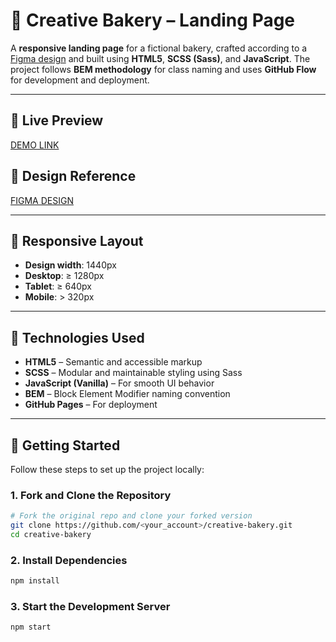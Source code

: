 # 🎂 Creative Bakery – Landing Page

A **responsive landing page** for a fictional bakery, crafted according to a [Figma design](#) and built using **HTML5**, **SCSS (Sass)**, and **JavaScript**. The project follows **BEM methodology** for class naming and uses **GitHub Flow** for development and deployment.

---

## 🔗 Live Preview  
[DEMO LINK](https://vladkugot.github.io/page_bakery/)

## 🎨 Design Reference  
[FIGMA DESIGN](https://www.figma.com/design/dY3izAm0Vspsmra4lQWQIP/Bakerlab_FE-students?node-id=11342-1117&p=f)

---

## 📐 Responsive Layout

- **Design width**: 1440px  
- **Desktop**: ≥ 1280px  
- **Tablet**: ≥ 640px  
- **Mobile**: > 320px

---

## 🧰 Technologies Used

- **HTML5** – Semantic and accessible markup  
- **SCSS** – Modular and maintainable styling using Sass  
- **JavaScript (Vanilla)** – For smooth UI behavior  
- **BEM** – Block Element Modifier naming convention  
- **GitHub Pages** – For deployment

---

## 🚀 Getting Started

Follow these steps to set up the project locally:

### 1. Fork and Clone the Repository

```bash
# Fork the original repo and clone your forked version
git clone https://github.com/<your_account>/creative-bakery.git
cd creative-bakery
```

### 2. Install Dependencies
```bash
npm install
```

### 3. Start the Development Server
```bash
npm start
```

